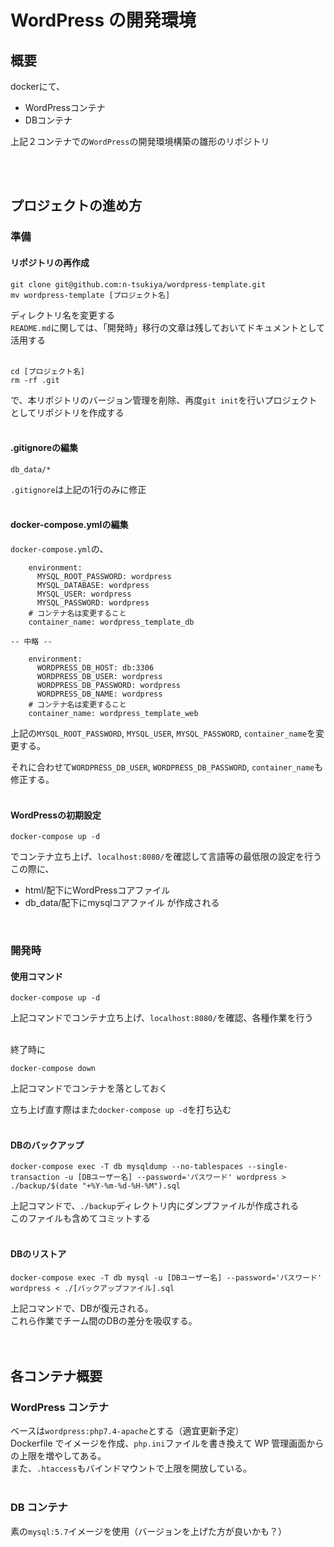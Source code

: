 # WordPress の開発環境

## 概要
dockerにて、
- WordPressコンテナ
- DBコンテナ

上記２コンテナでの`WordPress`の開発環境構築の雛形のリポジトリ  

<br><br>


## プロジェクトの進め方
### 準備
#### リポジトリの再作成
```
git clone git@github.com:n-tsukiya/wordpress-template.git
mv wordpress-template [プロジェクト名]
```
ディレクトリ名を変更する  
`README.md`に関しては、「開発時」移行の文章は残しておいてドキュメントとして活用する  
<br>

```
cd [プロジェクト名]
rm -rf .git
```
で、本リポジトリのバージョン管理を削除、再度`git init`を行いプロジェクトとしてリポジトリを作成する  
<br>


#### .gitignoreの編集
```
db_data/*
```
`.gitignore`は上記の1行のみに修正  
<br>


#### docker-compose.ymlの編集
`docker-compose.yml`の、
```
    environment:
      MYSQL_ROOT_PASSWORD: wordpress
      MYSQL_DATABASE: wordpress
      MYSQL_USER: wordpress
      MYSQL_PASSWORD: wordpress
    # コンテナ名は変更すること
    container_name: wordpress_template_db

-- 中略 --

    environment:
      WORDPRESS_DB_HOST: db:3306
      WORDPRESS_DB_USER: wordpress
      WORDPRESS_DB_PASSWORD: wordpress
      WORDPRESS_DB_NAME: wordpress
    # コンテナ名は変更すること
    container_name: wordpress_template_web
```
上記の`MYSQL_ROOT_PASSWORD`, `MYSQL_USER`, `MYSQL_PASSWORD`, `container_name`を変更する。  

それに合わせて`WORDPRESS_DB_USER`, `WORDPRESS_DB_PASSWORD`, `container_name`も修正する。  
<br>


#### WordPressの初期設定

```
docker-compose up -d
```
でコンテナ立ち上げ、`localhost:8080/`を確認して言語等の最低限の設定を行う  
この際に、
- html/配下にWordPressコアファイル
- db_data/配下にmysqlコアファイル
が作成される  
<br>


### 開発時
#### 使用コマンド
```
docker-compose up -d
```
上記コマンドでコンテナ立ち上げ、`localhost:8080/`を確認、各種作業を行う  

<br>
終了時に

```
docker-compose down
```
上記コマンドでコンテナを落としておく  

立ち上げ直す際はまた`docker-compose up -d`を打ち込む  
<br>


#### DBのバックアップ
```
docker-compose exec -T db mysqldump --no-tablespaces --single-transaction -u [DBユーザー名] --password='パスワード' wordpress > ./backup/$(date "+%Y-%m-%d-%H-%M").sql
```
上記コマンドで、`./backup`ディレクトリ内にダンプファイルが作成される  
このファイルも含めてコミットする  
<br>


#### DBのリストア
```
docker-compose exec -T db mysql -u [DBユーザー名] --password='パスワード' wordpress < ./[バックアップファイル].sql
```
上記コマンドで、DBが復元される。  
これら作業でチーム間のDBの差分を吸収する。  
<br><br>


## 各コンテナ概要
### WordPress コンテナ
ベースは`wordpress:php7.4-apache`とする（適宜更新予定）  
Dockerfile でイメージを作成、`php.ini`ファイルを書き換えて WP 管理画面からの上限を増やしてある。  
また、`.htaccess`もバインドマウントで上限を開放している。  
<br>


### DB コンテナ
素の`mysql:5.7`イメージを使用（バージョンを上げた方が良いかも？）  
<br>
